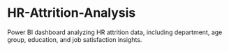 # HR-Attrition-Analysis
 Power BI dashboard analyzing HR attrition data, including department, age group, education, and job satisfaction insights.
